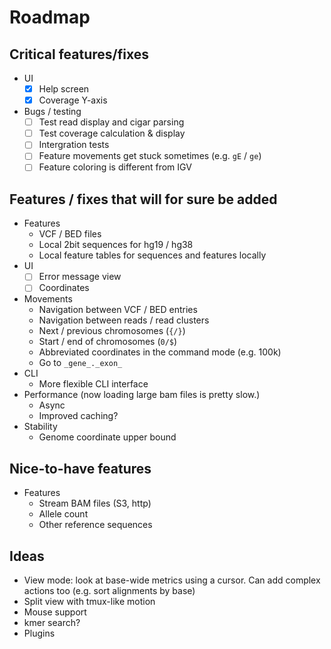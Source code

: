 # Roadmap

## Critical features/fixes

- UI
    - [x] Help screen
    - [x] Coverage Y-axis
- Bugs / testing
    - [ ] Test read display and cigar parsing
    - [ ] Test coverage calculation & display
    - [ ] Intergration tests
    - [ ] Feature movements get stuck sometimes (e.g. `gE` / `ge`)
    - [ ] Feature coloring is different from IGV

## Features / fixes that will for sure be added
- Features
    - VCF / BED files
    - Local 2bit sequences for hg19 / hg38 
    - Local feature tables for sequences and features locally
- UI
    - [ ] Error message view
    - [ ] Coordinates
- Movements
    - Navigation between VCF / BED entries
    - Navigation between reads / read clusters
    - Next / previous chromosomes (`{/}`)
    - Start / end of chromosomes (`0/$`)
    - Abbreviated coordinates in the command mode (e.g. 100k)
    - Go to `_gene_._exon_`
- CLI
    - More flexible CLI interface
- Performance (now loading large bam files is pretty slow.)
    - Async
    - Improved caching?
- Stability
    - Genome coordinate upper bound


## Nice-to-have features 
- Features
    - Stream BAM files (S3, http)
    - Allele count
    - Other reference sequences


## Ideas
- View mode: look at base-wide metrics using a cursor. Can add complex actions too (e.g. sort alignments by base)
- Split view with tmux-like motion
- Mouse support
- kmer search?
- Plugins
